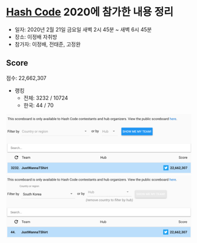 # [Hash Code](https://codingcompetitions.withgoogle.com/hashcode) 2020에 참가한 내용 정리

- 일자: 2020년 2월 21일 금요일 새벽 2시 45분 ~ 새벽 6시 45분
- 장소: 이정배 자취방
- 참가자: 이정배, 전태준, 고정완

## Score

점수: 22,662,307

- 랭킹
  - 전체: 3232 / 10724
  - 한국: 44 / 70

![score_global](./img/score_global.png)
![score_korea](./img/score_korea.png)
